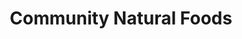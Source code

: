 ---
title: "Community Natural Foods"
url: /calgary/community-natural-foods-10-avenue-sw/
shop: Supermarkt
---